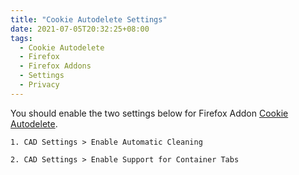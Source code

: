 ```yaml
---
title: "Cookie Autodelete Settings"
date: 2021-07-05T20:32:25+08:00
tags:
  - Cookie Autodelete
  - Firefox
  - Firefox Addons
  - Settings
  - Privacy
---
```

You should enable the two settings below for Firefox Addon [Cookie Autodelete][cookie-autodelete].

```
1. CAD Settings > Enable Automatic Cleaning
```

```
2. CAD Settings > Enable Support for Container Tabs
```

[cookie-autodelete]: https://addons.mozilla.org/en-US/firefox/addon/cookie-autodelete
